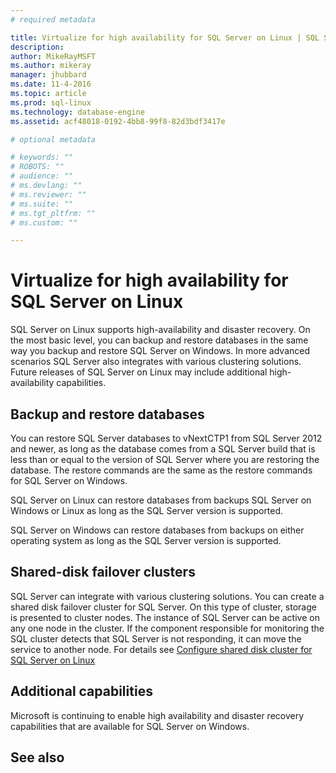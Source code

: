 ```yaml
---
# required metadata

title: Virtualize for high availability for SQL Server on Linux | SQL Server vNext CTP1
description: 
author: MikeRayMSFT 
ms.author: mikeray 
manager: jhubbard
ms.date: 11-4-2016
ms.topic: article
ms.prod: sql-linux  
ms.technology: database-engine
ms.assetid: acf48018-0192-4bb8-99f8-82d3bdf3417e

# optional metadata

# keywords: ""
# ROBOTS: ""
# audience: ""
# ms.devlang: ""
# ms.reviewer: ""
# ms.suite: ""
# ms.tgt_pltfrm: ""
# ms.custom: ""

---
```

# Virtualize for high availability for SQL Server on Linux

SQL Server on Linux supports high-availability and disaster recovery. On the most basic level, you can backup and restore databases in the same way you backup and restore SQL Server on Windows. In more advanced scenarios SQL Server also integrates with various clustering solutions. Future releases of SQL Server on Linux may include additional high-availability capabilities.

## Backup and restore databases

You can restore SQL Server databases to vNextCTP1 from SQL Server 2012 and newer, as long as the database comes from a SQL Server build that is less than or equal to the version of SQL Server where you are restoring the database. The restore commands are the same as the restore commands for SQL Server on Windows. 

SQL Server on Linux can restore databases from backups SQL Server on Windows or Linux as long as the SQL Server version is supported. 

SQL Server on Windows can restore databases from backups on either operating system as long as the SQL Server version is supported. 

## Shared-disk failover clusters

SQL Server can integrate with various clustering solutions. You can create a shared disk failover cluster for SQL Server. On this type of cluster, storage is presented to cluster nodes. The instance of SQL Server can be active on any one node in the cluster. If the component responsible for monitoring the SQL cluster detects that SQL Server is not responding, it can move the service to another node. For details see [Configure shared disk cluster for SQL Server on Linux](sql-server-linux-shared-disk-cluster-configure.md)

## Additional capabilities

Microsoft is continuing to enable high availability and disaster recovery capabilities that are available for SQL Server on Windows.

## See also